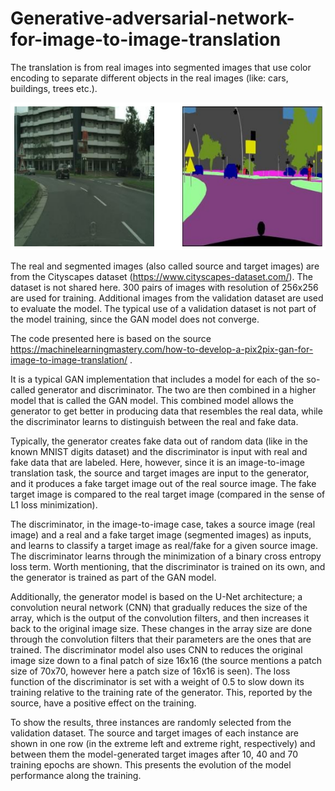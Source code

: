 # Generative-adversarial-network-for-image-to-image-translation

The translation is from real images into segmented images that use color encoding to separate different objects in the real images (like: cars, buildings, trees etc.).

![img1](https://github.com/Morikky/Generative-adversarial-network-for-image-to-image-translation/blob/main/Plots/Example_img_from_dataset.png)

The real and segmented images (also called source and target images) are from the Cityscapes dataset (https://www.cityscapes-dataset.com/). The dataset is not shared here. 300 pairs of images with resolution of 256x256 are used for training. Additional images from the validation dataset are used to evaluate the model. The typical use of a validation dataset is not part of the model training, since the GAN model does not converge.

The code presented here is based on the source https://machinelearningmastery.com/how-to-develop-a-pix2pix-gan-for-image-to-image-translation/ . 

It is a typical GAN implementation that includes a model for each of the so-called generator and discriminator. The two are then combined in a higher model that is called the GAN model. This combined model allows the generator to get better in producing data that resembles the real data, while the discriminator learns to distinguish between the real and fake data. 

Typically, the generator creates fake data out of random data (like in the known MNIST digits dataset) and the discriminator is input with real and fake data that are labeled. Here, however, since it is an image-to-image translation task, the source and target images are input to the generator, and it produces a fake target image out of the real source image. The fake target image is compared to the real target image (compared in the sense of L1 loss minimization). 

The discriminator, in the image-to-image case, takes a source image (real image) and a real and a fake target image (segmented images) as inputs, and learns to classify a target image as real/fake for a given source image. The discriminator learns through the minimization of a binary cross entropy loss term. Worth mentioning, that the discriminator is trained on its own, and the generator is trained as part of the GAN model. 

Additionally, the generator model is based on the U-Net architecture; a convolution neural network (CNN) that gradually reduces the size of the array, which is the output of the convolution filters, and then increases it back to the original image size. These changes in the array size are done through the convolution filters that their parameters are the ones that are trained. The discriminator model also uses CNN to reduces the original image size down to a final patch of size 16x16 (the source mentions a patch size of 70x70, however here a patch size of 16x16 is seen). The loss function of the discriminator is set with a weight of 0.5 to slow down its training relative to the training rate of the generator. This, reported by the source, have a positive effect on the training. 

To show the results, three instances are randomly selected from the validation dataset. The source and target images of each instance are shown in one row (in the extreme left and extreme right, respectively) and between them the model-generated target images after 10, 40 and 70 training epochs are shown. This presents the evolution of the model performance along the training. 
